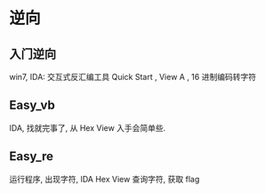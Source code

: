 # 逆向

## 入⻔逆向
win7, IDA: 交互式反汇编工具 Quick Start , View A , 16 进制编码转字符 

## Easy_vb
IDA, 找就完事了, 从 Hex View 入手会简单些.

## Easy_re
运行程序, 出现字符, IDA Hex View 查询字符, 获取 flag
